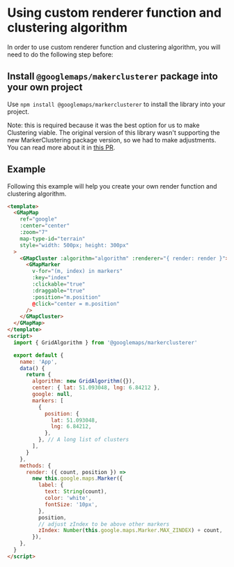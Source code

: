 # Using custom renderer function and clustering algorithm

In order to use custom renderer function and clustering algorithm, you will need to do the following step before:

## Install `@googlemaps/makerclusterer` package into your own project

Use `npm install @googlemaps/markerclusterer` to install the library into your project.

Note: this is required because it was the best option for us to make Clustering viable. The original version of this library wasn't supporting the new MarkerClustering package version, so we had to make adjustments. You can read more about it in [this PR](https://github.com/NathanAP/vue-google-maps-community-fork/pull/19).

## Example

Following this example will help you create your own render function and clustering algorithm.

```html
<template>
  <GMapMap
    ref="google"
    :center="center"
    :zoom="7"
    map-type-id="terrain"
    style="width: 500px; height: 300px"
  >
    <GMapCluster :algorithm="algorithm" :renderer="{ render: render }">
      <GMapMarker
        v-for="(m, index) in markers"
        :key="index"
        :clickable="true"
        :draggable="true"
        :position="m.position"
        @click="center = m.position"
      />
    </GMapCluster>
  </GMapMap>
</template>
<script>
  import { GridAlgorithm } from '@googlemaps/markerclusterer'

  export default {
    name: 'App',
    data() {
      return {
        algorithm: new GridAlgorithm({}),
        center: { lat: 51.093048, lng: 6.84212 },
        google: null,
        markers: [
          {
            position: {
              lat: 51.093048,
              lng: 6.84212,
            },
          }, // A long list of clusters
        ],
      }
    },
    methods: {
      render: ({ count, position }) =>
        new this.google.maps.Marker({
          label: {
            text: String(count),
            color: 'white',
            fontSize: '10px',
          },
          position,
          // adjust zIndex to be above other markers
          zIndex: Number(this.google.maps.Marker.MAX_ZINDEX) + count,
        }),
    },
  }
</script>
```
